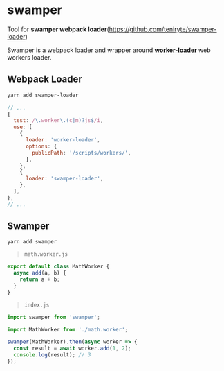 # swamper

Tool for **swamper webpack loader**(https://github.com/teniryte/swamper-loader)

Swamper is a webpack loader and wrapper around [**worker-loader**](https://github.com/webpack-contrib/worker-loader) web workers loader.

## Webpack Loader

```sh
yarn add swamper-loader
```

```js
// ...
{
  test: /\.worker\.(c|m)?js$/i,
  use: [
    {
      loader: 'worker-loader',
      options: {
        publicPath: '/scripts/workers/',
      },
    },
    {
      loader: 'swamper-loader',
    },
  ],
},
// ...
```

## Swamper

```sh
yarn add swamper
```

> `math.worker.js`

```js
export default class MathWorker {
  async add(a, b) {
    return a + b;
  }
}
```

> `index.js`

```js
import swamper from 'swamper';

import MathWorker from './math.worker';

swamper(MathWorker).then(async worker => {
  const result = await worker.add(1, 2);
  console.log(result); // 3
});
```
